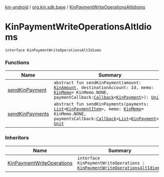 [kin-android](../../index.md) / [org.kin.sdk.base](../index.md) / [KinPaymentWriteOperationsAltIdioms](./index.md)

# KinPaymentWriteOperationsAltIdioms

`interface KinPaymentWriteOperationsAltIdioms`

### Functions

| Name | Summary |
|---|---|
| [sendKinPayment](send-kin-payment.md) | `abstract fun sendKinPayment(amount: `[`KinAmount`](../../org.kin.sdk.base.models/-kin-amount/index.md)`, destinationAccount: Id, memo: `[`KinMemo`](../../org.kin.sdk.base.models/-kin-memo/index.md)` = KinMemo.NONE, paymentCallback: `[`Callback`](../../org.kin.sdk.base.tools/-callback/index.md)`<`[`KinPayment`](../../org.kin.sdk.base.models/-kin-payment/index.md)`>): `[`Unit`](https://kotlinlang.org/api/latest/jvm/stdlib/kotlin/-unit/index.html) |
| [sendKinPayments](send-kin-payments.md) | `abstract fun sendKinPayments(payments: `[`List`](https://kotlinlang.org/api/latest/jvm/stdlib/kotlin.collections/-list/index.html)`<`[`KinPaymentItem`](../../org.kin.sdk.base.models/-kin-payment-item/index.md)`>, memo: `[`KinMemo`](../../org.kin.sdk.base.models/-kin-memo/index.md)` = KinMemo.NONE, paymentsCallback: `[`Callback`](../../org.kin.sdk.base.tools/-callback/index.md)`<`[`List`](https://kotlinlang.org/api/latest/jvm/stdlib/kotlin.collections/-list/index.html)`<`[`KinPayment`](../../org.kin.sdk.base.models/-kin-payment/index.md)`>>): `[`Unit`](https://kotlinlang.org/api/latest/jvm/stdlib/kotlin/-unit/index.html) |

### Inheritors

| Name | Summary |
|---|---|
| [KinPaymentWriteOperations](../-kin-payment-write-operations/index.md) | `interface KinPaymentWriteOperations : `[`KinPaymentWriteOperationsAltIdioms`](./index.md) |
